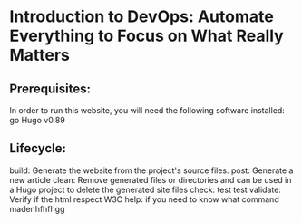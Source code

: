 # Introduction to DevOps: Automate Everything to Focus on What Really Matters

## Prerequisites:
In order to run this website, you will need the following software installed:
go
Hugo v0.89

## Lifecycle:
build:  Generate the website from the project's source files.
post:   Generate a new article
clean:  Remove generated files or directories and can be used in a Hugo project to delete the generated site files
check: test test
validate: Verify if the html respect W3C 
help:   if you need to know what command madenhfhfhgg